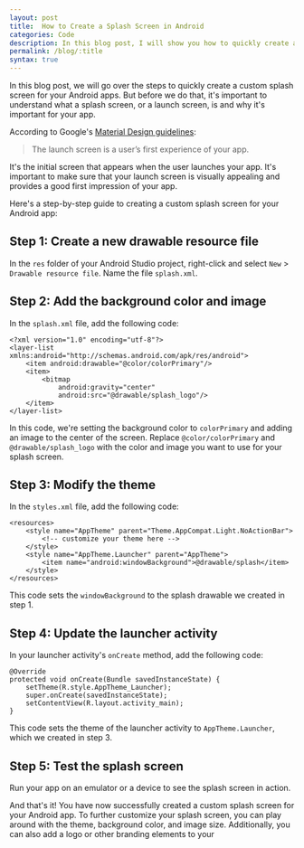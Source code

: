 ```yaml
---
layout: post
title:  How to Create a Splash Screen in Android
categories: Code
description: In this blog post, I will show you how to quickly create a custom splash screen for your Android apps.
permalink: /blog/:title
syntax: true
---
```


In this blog post, we will go over the steps to quickly create a custom splash screen for your Android apps. But before we do that, it's important to understand what a splash screen, or a launch screen, is and why it's important for your app.

According to Google's [Material Design guidelines](//m2.material.io/design/communication/launch-screen.html):

> The launch screen is a user’s first experience of your app.

It's the initial screen that appears when the user launches your app. It's important to make sure that your launch screen is visually appealing and provides a good first impression of your app.

Here's a step-by-step guide to creating a custom splash screen for your Android app:

## Step 1: Create a new drawable resource file
In the `res` folder of your Android Studio project, right-click and select `New` > `Drawable resource file`. Name the file `splash.xml`.

## Step 2: Add the background color and image
In the `splash.xml` file, add the following code:

```
<?xml version="1.0" encoding="utf-8"?>
<layer-list xmlns:android="http://schemas.android.com/apk/res/android">
    <item android:drawable="@color/colorPrimary"/>
    <item>
        <bitmap
            android:gravity="center"
            android:src="@drawable/splash_logo"/>
    </item>
</layer-list>
```

In this code, we're setting the background color to `colorPrimary` and adding an image to the center of the screen. Replace `@color/colorPrimary` and `@drawable/splash_logo` with the color and image you want to use for your splash screen.

## Step 3: Modify the theme
In the `styles.xml` file, add the following code:

```
<resources>
    <style name="AppTheme" parent="Theme.AppCompat.Light.NoActionBar">
        <!-- customize your theme here -->
    </style>
    <style name="AppTheme.Launcher" parent="AppTheme">
        <item name="android:windowBackground">@drawable/splash</item>
    </style>
</resources>
```

This code sets the `windowBackground` to the splash drawable we created in step 1.

## Step 4: Update the launcher activity
In your launcher activity's `onCreate` method, add the following code:

```
@Override
protected void onCreate(Bundle savedInstanceState) {
    setTheme(R.style.AppTheme_Launcher);
    super.onCreate(savedInstanceState);
    setContentView(R.layout.activity_main);
}
```
This code sets the theme of the launcher activity to `AppTheme.Launcher`, which we created in step 3.

## Step 5: Test the splash screen
Run your app on an emulator or a device to see the splash screen in action.

And that's it! You have now successfully created a custom splash screen for your Android app. To further customize your splash screen, you can play around with the theme, background color, and image size. Additionally, you can also add a logo or other branding elements to your




